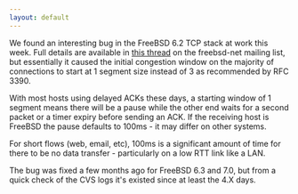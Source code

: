 ```yaml
---
layout: default
---
```

We found an interesting bug in the FreeBSD 6.2 TCP stack at work this week. Full details are available in [this thread](http://lists.freebsd.org/pipermail/freebsd-net/2007-July/014780.html) on the freebsd-net mailing list, but essentially it caused the initial congestion window on the majority of connections to start at 1 segment size instead of 3 as recommended by RFC 3390.

With most hosts using delayed ACKs these days, a starting window of 1 segment means there will be a pause while the other end waits for a second packet or a timer expiry before sending an ACK. If the receiving host is FreeBSD the pause defaults to 100ms - it may differ on other systems.

For short flows (web, email, etc), 100ms is a significant amount of time for there to be no data transfer - particularly on a low RTT link like a LAN.

The bug was fixed a few months ago for FreeBSD 6.3 and 7.0, but from a quick check of the CVS logs it's existed since at least the 4.X days.
